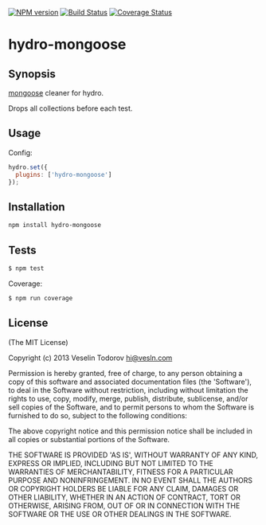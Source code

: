 [![NPM
version](https://badge.fury.io/js/hydro-mongoose.png)](http://badge.fury.io/js/hydro-mongoose)
[![Build Status](https://secure.travis-ci.org/hydrojs/hydro-mongoose.png)](http://travis-ci.org/hydrojs/hydro-mongoose)
[![Coverage Status](https://coveralls.io/repos/hydrojs/hydro-mongoose/badge.png?branch=master)](https://coveralls.io/r/hydrojs/hydro-mongoose?branch=master)

# hydro-mongoose

## Synopsis

[mongoose](https://github.com/vesln/mongoose) cleaner for hydro.

Drops all collections before each test.

## Usage

Config:

```js
hydro.set({
  plugins: ['hydro-mongoose']
});
```

## Installation

```bash
npm install hydro-mongoose
```

## Tests

```bash
$ npm test
```

Coverage:

```bash
$ npm run coverage
```

## License

(The MIT License)

Copyright (c) 2013 Veselin Todorov <hi@vesln.com>

Permission is hereby granted, free of charge, to any person obtaining
a copy of this software and associated documentation files (the
'Software'), to deal in the Software without restriction, including
without limitation the rights to use, copy, modify, merge, publish,
distribute, sublicense, and/or sell copies of the Software, and to
permit persons to whom the Software is furnished to do so, subject to
the following conditions:

The above copyright notice and this permission notice shall be
included in all copies or substantial portions of the Software.

THE SOFTWARE IS PROVIDED 'AS IS', WITHOUT WARRANTY OF ANY KIND,
EXPRESS OR IMPLIED, INCLUDING BUT NOT LIMITED TO THE WARRANTIES OF
MERCHANTABILITY, FITNESS FOR A PARTICULAR PURPOSE AND NONINFRINGEMENT.
IN NO EVENT SHALL THE AUTHORS OR COPYRIGHT HOLDERS BE LIABLE FOR ANY
CLAIM, DAMAGES OR OTHER LIABILITY, WHETHER IN AN ACTION OF CONTRACT,
TORT OR OTHERWISE, ARISING FROM, OUT OF OR IN CONNECTION WITH THE
SOFTWARE OR THE USE OR OTHER DEALINGS IN THE SOFTWARE.
